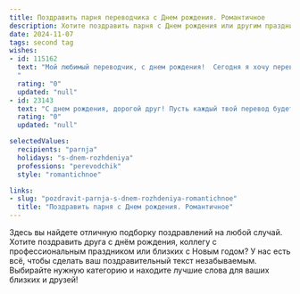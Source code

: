 ```yaml
---
title: Поздравить парня переводчика c Днем рождения. Романтичное
description: Хотите поздравить парня c Днем рождения или другим праздником? Наш ИИ создаст незабываемое поздравление, а вы обязательно выделитесь среди других.  
date: 2024-11-07
tags: second tag
wishes:
- id: 115162
  text: "Мой любимый переводчик, с днем рождения!  Сегодня я хочу перевести все мои чувства на язык любви, самый прекрасный и сложный из всех существующих.  Пусть твоя жизнь будет полна ярких красок, незабываемых путешествий и, конечно же, любви, которая, как лучший перевод, всегда будет находить нужные слова и смыслы, чтобы сделать нас счастливыми.  С днем рождения, мой дорогой!
  "
  rating: "0"
  updated: "null"
- id: 23143
  text: "С днем рождения, дорогой друг! Пусть каждый твой перевод будет не только точным, но и вдохновляющим. Желаю тебе новых языковых открытий и романтических приключений, которые будут звучать прекрасно на любом языке. Пусть твоя жизнь всегда будет наполнена смыслом и красотой, словно самые яркие строки любимых книг. С теплом и улыбкой, поздравляю тебя с этим замечательным днем!"
  rating: "0"
  updated: "null"

selectedValues:
  recipients: "parnja"
  holidays: "s-dnem-rozhdeniya"
  professions: "perevodchik"
  style: "romantichnoe"

links:
- slug: "pozdravit-parnja-s-dnem-rozhdeniya-romantichnoe"
  title: "Поздравить парня c Днем рождения. Романтичное"
---
```


Здесь вы найдете отличную подборку поздравлений на любой случай.
Хотите поздравить друга с днём рождения, коллегу с профессиональным праздником или близких с Новым годом? У нас есть всё, чтобы сделать ваш поздравительный текст незабываемым. Выбирайте нужную категорию и находите лучшие слова для ваших близких и друзей!
